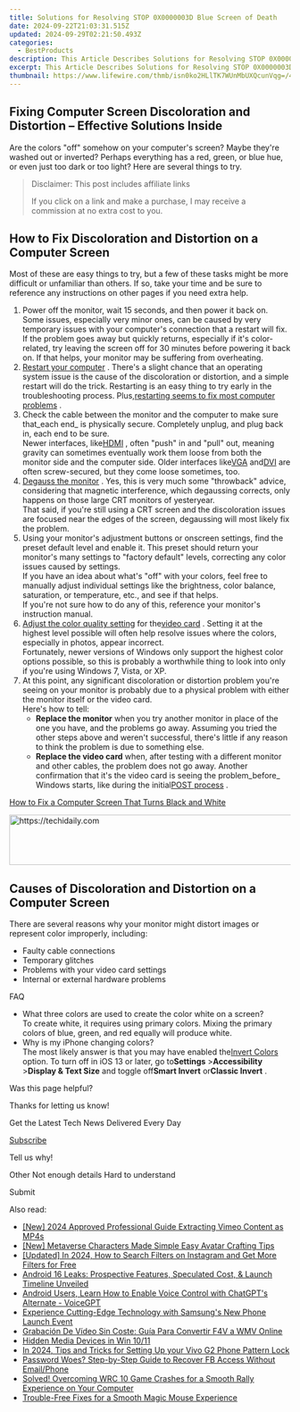 ```yaml
---
title: Solutions for Resolving STOP 0X0000003D Blue Screen of Death
date: 2024-09-22T21:03:31.515Z
updated: 2024-09-29T02:21:50.493Z
categories:
  - BestProducts
description: This Article Describes Solutions for Resolving STOP 0X0000003D Blue Screen of Death
excerpt: This Article Describes Solutions for Resolving STOP 0X0000003D Blue Screen of Death
thumbnail: https://www.lifewire.com/thmb/isn0ko2HLlTK7WUnMbUXQcunVqg=/400x300/filters:no_upscale():max_bytes(150000):strip_icc():format(webp)/blue-screen-of-death-bsod-windows-56a6faab3df78cf772913ee6.png
---
```


## Fixing Computer Screen Discoloration and Distortion – Effective Solutions Inside
 Are the colors "off" somehow on your computer's screen? Maybe they're washed out or inverted? Perhaps everything has a red, green, or blue hue, or even just too dark or too light? Here are several things to try.

>  Disclaimer: This post includes affiliate links
>
>  If you click on a link and make a purchase, I may receive a commission at no extra cost to you.
>

## How to Fix Discoloration and Distortion on a Computer Screen

 Most of these are easy things to try, but a few of these tasks might be more difficult or unfamiliar than others. If so, take your time and be sure to reference any instructions on other pages if you need extra help.

1. Power off the monitor, wait 15 seconds, and then power it back on. Some issues, especially very minor ones, can be caused by very temporary issues with your computer's connection that a restart will fix.  
 If the problem goes away but quickly returns, especially if it's color-related, try leaving the screen off for 30 minutes before powering it back on. If that helps, your monitor may be suffering from overheating.
2. [Restart your computer](https://www.lifewire.com/how-to-reboot-a-computer-2624568) . There's a slight chance that an operating system issue is the cause of the discoloration or distortion, and a simple restart will do the trick. Restarting is an easy thing to try early in the troubleshooting process. Plus,[restarting seems to fix most computer problems](https://www.lifewire.com/why-does-restarting-seem-to-fix-most-computer-problems-2624569) .
3. Check the cable between the monitor and the computer to make sure that_each end_ is physically secure. Completely unplug, and plug back in, each end to be sure.  
 Newer interfaces, like[HDMI](https://www.lifewire.com/hdmi-facts-high-definition-multimedia-interface-1847337) , often "push" in and "pull" out, meaning gravity can sometimes eventually work them loose from both the monitor side and the computer side. Older interfaces like[VGA](https://www.lifewire.com/what-is-vga-2626027) and[DVI](https://www.lifewire.com/understanding-dvi-connections-1846905) are often screw-secured, but they come loose sometimes, too.
4. [Degauss the monitor](https://www.lifewire.com/how-to-degauss-a-computer-monitor-2624487) . Yes, this is very much some "throwback" advice, considering that magnetic interference, which degaussing corrects, only happens on those large CRT monitors of yesteryear.  
 That said, if you're still using a CRT screen and the discoloration issues are focused near the edges of the screen, degaussing will most likely fix the problem.
5. Using your monitor's adjustment buttons or onscreen settings, find the preset default level and enable it. This preset should return your monitor's many settings to "factory default" levels, correcting any color issues caused by settings.  
 If you have an idea about what's "off" with your colors, feel free to manually adjust individual settings like the brightness, color balance, saturation, or temperature, etc., and see if that helps.  
 If you're not sure how to do any of this, reference your monitor's instruction manual.
6. [Adjust the color quality setting](https://www.lifewire.com/how-to-adjust-the-color-quality-setting-in-windows-2626206) for the[video card](https://www.lifewire.com/what-is-a-video-card-2618161) . Setting it at the highest level possible will often help resolve issues where the colors, especially in photos, appear incorrect.  
 Fortunately, newer versions of Windows only support the highest color options possible, so this is probably a worthwhile thing to look into only if you're using Windows 7, Vista, or XP.
7. At this point, any significant discoloration or distortion problem you're seeing on your monitor is probably due to a physical problem with either the monitor itself or the video card.  
 Here's how to tell:  
   * **Replace the monitor** when you try another monitor in place of the one you have, and the problems go away. Assuming you tried the other steps above and weren't successful, there's little if any reason to think the problem is due to something else.  
   * **Replace the video card** when, after testing with a different monitor and other cables, the problem does not go away. Another confirmation that it's the video card is seeing the problem_before_ Windows starts, like during the initial[POST process](https://www.lifewire.com/what-is-post-2625953) .

[How to Fix a Computer Screen That Turns Black and White](https://www.lifewire.com/fix-when-your-computer-screen-turns-black-and-white-5211740)

<!-- affiliate ads begin -->
<a href="https://aligracehair.sjv.io/c/5597632/2080347/19272" target="_top" id="2080347">
  <img src="//a.impactradius-go.com/display-ad/19272-2080347" border="0" alt="https://techidaily.com" width="728" height="90"/>
</a>
<img height="0" width="0" src="https://aligracehair.sjv.io/i/5597632/2080347/19272" style="position:absolute;visibility:hidden;" border="0" />
<!-- affiliate ads end -->

## Causes of Discoloration and Distortion on a Computer Screen

 There are several reasons why your monitor might distort images or represent color improperly, including:

* Faulty cable connections
* Temporary glitches
* Problems with your video card settings
* Internal or external hardware problems

 FAQ

* What three colors are used to create the color white on a screen?  
 To create white, it requires using primary colors. Mixing the primary colors of blue, green, and red equally will produce white.
* Why is my iPhone changing colors?  
 The most likely answer is that you may have enabled the[Invert Colors](https://www.lifewire.com/how-to-invert-colors-on-iphone-4154078) option. To turn off in iOS 13 or later, go to**Settings** \>**Accessibility** \>**Display & Text Size** and toggle off**Smart Invert** or**Classic Invert** .

Was this page helpful?

Thanks for letting us know!

 Get the Latest Tech News Delivered Every Day

[Subscribe](https://www.lifewire.com/#)

Tell us why!

 Other  Not enough details  Hard to understand

 Submit

<ins class="adsbygoogle"
     style="display:block"
     data-ad-format="autorelaxed"
     data-ad-client="ca-pub-7571918770474297"
     data-ad-slot="1223367746"></ins>

<ins class="adsbygoogle"
     style="display:block"
     data-ad-client="ca-pub-7571918770474297"
     data-ad-slot="8358498916"
     data-ad-format="auto"
     data-full-width-responsive="true"></ins>

<span class="atpl-alsoreadstyle">Also read:</span>
<div><ul>
<li><a href="https://vimeo-videos.techidaily.com/new-2024-approved-professional-guide-extracting-vimeo-content-as-mp4s/"><u>[New] 2024 Approved Professional Guide Extracting Vimeo Content as MP4s</u></a></li>
<li><a href="https://extra-skills.techidaily.com/new-metaverse-characters-made-simple-easy-avatar-crafting-tips/"><u>[New] Metaverse Characters Made Simple Easy Avatar Crafting Tips</u></a></li>
<li><a href="https://instagram-video-recordings.techidaily.com/updated-in-2024-how-to-search-filters-on-instagram-and-get-more-filters-for-free/"><u>[Updated] In 2024, How to Search Filters on Instagram and Get More Filters for Free</u></a></li>
<li><a href="https://techtrends.techidaily.com/android-16-leaks-prospective-features-speculated-cost-and-launch-timeline-unveiled/"><u>Android 16 Leaks: Prospective Features, Speculated Cost, & Launch Timeline Unveiled</u></a></li>
<li><a href="https://tech-revival.techidaily.com/android-users-learn-how-to-enable-voice-control-with-chatgpts-alternate-voicegpt/"><u>Android Users, Learn How to Enable Voice Control with ChatGPT's Alternate - VoiceGPT</u></a></li>
<li><a href="https://techtrends.techidaily.com/experience-cutting-edge-technology-with-samsungs-new-phone-launch-event/"><u>Experience Cutting-Edge Technology with Samsung's New Phone Launch Event</u></a></li>
<li><a href="https://win-howtos.techidaily.com/grabacion-de-video-sin-coste-guia-para-convertir-f4v-a-wmv-online/"><u>Grabación De Vídeo Sin Coste: Guía Para Convertir F4V a WMV Online</u></a></li>
<li><a href="https://driver-error.techidaily.com/hidden-media-devices-in-win-1011/"><u>Hidden Media Devices in Win 10/11</u></a></li>
<li><a href="https://unlock-android.techidaily.com/in-2024-tips-and-tricks-for-setting-up-your-vivo-g2-phone-pattern-lock-by-drfone-android/"><u>In 2024, Tips and Tricks for Setting Up your Vivo G2 Phone Pattern Lock</u></a></li>
<li><a href="https://techtrends.techidaily.com/password-woes-step-by-step-guide-to-recover-fb-access-without-emailphone/"><u>Password Woes? Step-by-Step Guide to Recover FB Access Without Email/Phone</u></a></li>
<li><a href="https://win-able.techidaily.com/solved-overcoming-wrc-10-game-crashes-for-a-smooth-rally-experience-on-your-computer/"><u>Solved! Overcoming WRC 10 Game Crashes for a Smooth Rally Experience on Your Computer</u></a></li>
<li><a href="https://techtrends.techidaily.com/trouble-free-fixes-for-a-smooth-magic-mouse-experience/"><u>Trouble-Free Fixes for a Smooth Magic Mouse Experience</u></a></li>
</ul></div>

